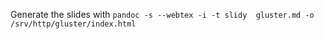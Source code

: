 Generate the slides with
```pandoc -s --webtex -i -t slidy  gluster.md -o /srv/http/gluster/index.html```
